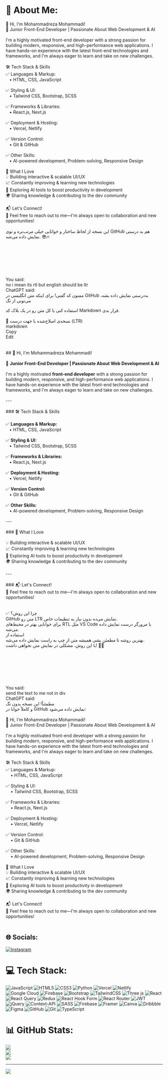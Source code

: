 # 💫 About Me:
👋 Hi, I'm Mohammadreza Mohammadi!<br>🚀 Junior Front-End Developer | Passionate About Web Development & AI<br><br>I'm a highly motivated front-end developer with a strong passion for building modern, responsive, and high-performance web applications. I have hands-on experience with the latest front-end technologies and frameworks, and I'm always eager to learn and take on new challenges.<br><br>🛠️ Tech Stack & Skills<br>✅ Languages & Markup:<br>   • HTML, CSS, JavaScript<br><br>✅ Styling & UI:<br>   • Tailwind CSS, Bootstrap, SCSS<br><br>✅ Frameworks & Libraries:<br>   • React.js, Next.js<br><br>✅ Deployment & Hosting:<br>   • Vercel, Netlify<br><br>✅ Version Control:<br>   • Git & GitHub<br><br>✅ Other Skills:<br>   • AI-powered development, Problem-solving, Responsive Design<br><br>🎯 What I Love<br>💡 Building interactive & scalable UI/UX<br>📈 Constantly improving & learning new technologies<br>🧠 Exploring AI tools to boost productivity in development<br>🌍 Sharing knowledge & contributing to the dev community<br><br>📬 Let's Connect!<br>📩 Feel free to reach out to me—I'm always open to collaboration and new opportunities!<br><br>این نسخه از لحاظ ساختار و خوانایی خیلی مرتب‌تره و توی GitHub هم به درستی نمایش داده می‌شه. 😎🔥<br><br><br><br><br><br><br><br>You said:<br>no i mean its rtl but english should be ltr<br>ChatGPT said:<br>ممنون که گفتی! برای اینکه متن انگلیسی در GitHub به‌درستی نمایش داده بشه، می‌تونی از تگ <div dir="ltr"> استفاده کنی یا کل متن رو در یک بلاک کد Markdown قرار بدی.<br><br>📌 نسخه‌ی اصلاح‌شده با جهت درست (LTR)<br>markdown<br>Copy<br>Edit<br><div dir="ltr"><br><br>## 👋 Hi, I'm Mohammadreza Mohammadi!  <br><br>🚀 **Junior Front-End Developer | Passionate About Web Development & AI**  <br><br>I'm a highly motivated **front-end developer** with a strong passion for building modern, responsive, and high-performance web applications. I have hands-on experience with the latest front-end technologies and frameworks, and I'm always eager to learn and take on new challenges.  <br><br>---<br><br>### 🛠️ Tech Stack & Skills  <br><br>✅ **Languages & Markup:**  <br>&nbsp;&nbsp;&nbsp;• HTML, CSS, JavaScript  <br><br>✅ **Styling & UI:**  <br>&nbsp;&nbsp;&nbsp;• Tailwind CSS, Bootstrap, SCSS  <br><br>✅ **Frameworks & Libraries:**  <br>&nbsp;&nbsp;&nbsp;• React.js, Next.js  <br><br>✅ **Deployment & Hosting:**  <br>&nbsp;&nbsp;&nbsp;• Vercel, Netlify  <br><br>✅ **Version Control:**  <br>&nbsp;&nbsp;&nbsp;• Git & GitHub  <br><br>✅ **Other Skills:**  <br>&nbsp;&nbsp;&nbsp;• AI-powered development, Problem-solving, Responsive Design  <br><br>---<br><br>### 🎯 What I Love  <br><br>💡 Building interactive & scalable UI/UX  <br>📈 Constantly improving & learning new technologies  <br>🧠 Exploring AI tools to boost productivity in development  <br>🌍 Sharing knowledge & contributing to the dev community  <br><br>---<br><br>### 📬 Let's Connect!  <br>📩 Feel free to reach out to me—I'm always open to collaboration and new opportunities!  <br><br></div><br>✅ چرا این روش؟<br>GitHub متن رو LTR نمایش می‌ده بدون نیاز به تنظیمات خاص.<br>برای خوانایی بهتر در محیط‌های RTL مثل VS Code یا مرورگر درست نمایش داده می‌شه.<br>استفاده از <div dir="ltr"> بهترین روشه تا مطمئن بشی همیشه متن از چپ به راست نمایش داده می‌شه.<br>با این روش، مشکلی در نمایش متن نخواهی داشت! 🚀🔥<br><br><br><br><br><br><br><br>You said:<br>send the text to me not in div<br>ChatGPT said:<br>مطمئناً! این نسخه بدون تگ <div> و کاملاً خوانا در GitHub نمایش داده می‌شود:<br><br>👋 Hi, I'm Mohammadreza Mohammadi!<br>🚀 Junior Front-End Developer | Passionate About Web Development & AI<br><br>I'm a highly motivated front-end developer with a strong passion for building modern, responsive, and high-performance web applications. I have hands-on experience with the latest front-end technologies and frameworks, and I'm always eager to learn and take on new challenges.<br><br>🛠️ Tech Stack & Skills<br>✅ Languages & Markup:<br>    • HTML, CSS, JavaScript<br><br>✅ Styling & UI:<br>    • Tailwind CSS, Bootstrap, SCSS<br><br>✅ Frameworks & Libraries:<br>    • React.js, Next.js<br><br>✅ Deployment & Hosting:<br>    • Vercel, Netlify<br><br>✅ Version Control:<br>    • Git & GitHub<br><br>✅ Other Skills:<br>    • AI-powered development, Problem-solving, Responsive Design<br><br>🎯 What I Love<br>💡 Building interactive & scalable UI/UX<br>📈 Constantly improving & learning new technologies<br>🧠 Exploring AI tools to boost productivity in development<br>🌍 Sharing knowledge & contributing to the dev community<br><br>📬 Let's Connect!<br>📩 Feel free to reach out to me—I'm always open to collaboration and new opportunities!<br><br>


## 🌐 Socials:
[![Instagram](https://img.shields.io/badge/Instagram-%23E4405F.svg?logo=Instagram&logoColor=white)](https://instagram.com/Mohammadreza.codes) 

# 💻 Tech Stack:
![JavaScript](https://img.shields.io/badge/javascript-%23323330.svg?style=for-the-badge&logo=javascript&logoColor=%23F7DF1E) ![HTML5](https://img.shields.io/badge/html5-%23E34F26.svg?style=for-the-badge&logo=html5&logoColor=white) ![CSS3](https://img.shields.io/badge/css3-%231572B6.svg?style=for-the-badge&logo=css3&logoColor=white) ![Python](https://img.shields.io/badge/python-3670A0?style=for-the-badge&logo=python&logoColor=ffdd54) ![Vercel](https://img.shields.io/badge/vercel-%23000000.svg?style=for-the-badge&logo=vercel&logoColor=white) ![Netlify](https://img.shields.io/badge/netlify-%23000000.svg?style=for-the-badge&logo=netlify&logoColor=#00C7B7) ![Google Cloud](https://img.shields.io/badge/GoogleCloud-%234285F4.svg?style=for-the-badge&logo=google-cloud&logoColor=white) ![Firebase](https://img.shields.io/badge/firebase-%23039BE5.svg?style=for-the-badge&logo=firebase) ![Bootstrap](https://img.shields.io/badge/bootstrap-%238511FA.svg?style=for-the-badge&logo=bootstrap&logoColor=white) ![TailwindCSS](https://img.shields.io/badge/tailwindcss-%2338B2AC.svg?style=for-the-badge&logo=tailwind-css&logoColor=white) ![Three js](https://img.shields.io/badge/threejs-black?style=for-the-badge&logo=three.js&logoColor=white) ![React](https://img.shields.io/badge/react-%2320232a.svg?style=for-the-badge&logo=react&logoColor=%2361DAFB) ![React Query](https://img.shields.io/badge/-React%20Query-FF4154?style=for-the-badge&logo=react%20query&logoColor=white) ![Redux](https://img.shields.io/badge/redux-%23593d88.svg?style=for-the-badge&logo=redux&logoColor=white) ![React Hook Form](https://img.shields.io/badge/React%20Hook%20Form-%23EC5990.svg?style=for-the-badge&logo=reacthookform&logoColor=white) ![React Router](https://img.shields.io/badge/React_Router-CA4245?style=for-the-badge&logo=react-router&logoColor=white) ![JWT](https://img.shields.io/badge/JWT-black?style=for-the-badge&logo=JSON%20web%20tokens) ![jQuery](https://img.shields.io/badge/jquery-%230769AD.svg?style=for-the-badge&logo=jquery&logoColor=white) ![Context-API](https://img.shields.io/badge/Context--Api-000000?style=for-the-badge&logo=react) ![SASS](https://img.shields.io/badge/SASS-hotpink.svg?style=for-the-badge&logo=SASS&logoColor=white) ![Firebase](https://img.shields.io/badge/firebase-a08021?style=for-the-badge&logo=firebase&logoColor=ffcd34) ![Framer](https://img.shields.io/badge/Framer-black?style=for-the-badge&logo=framer&logoColor=blue) ![Canva](https://img.shields.io/badge/Canva-%2300C4CC.svg?style=for-the-badge&logo=Canva&logoColor=white) ![Dribbble](https://img.shields.io/badge/Dribbble-EA4C89?style=for-the-badge&logo=dribbble&logoColor=white) ![Figma](https://img.shields.io/badge/figma-%23F24E1E.svg?style=for-the-badge&logo=figma&logoColor=white) ![GitHub](https://img.shields.io/badge/github-%23121011.svg?style=for-the-badge&logo=github&logoColor=white) ![Git](https://img.shields.io/badge/git-%23F05033.svg?style=for-the-badge&logo=git&logoColor=white) ![TypeScript](https://img.shields.io/badge/typescript-%23007ACC.svg?style=for-the-badge&logo=typescript&logoColor=white)
# 📊 GitHub Stats:
![](https://github-readme-stats.vercel.app/api?username=lMohammadrezal&theme=dark&hide_border=false&include_all_commits=false&count_private=false)<br/>
![](https://github-readme-streak-stats.herokuapp.com/?user=lMohammadrezal&theme=dark&hide_border=false)<br/>
![](https://github-readme-stats.vercel.app/api/top-langs/?username=lMohammadrezal&theme=dark&hide_border=false&include_all_commits=false&count_private=false&layout=compact)

---
[![](https://visitcount.itsvg.in/api?id=lMohammadrezal&icon=0&color=0)](https://visitcount.itsvg.in)

<!-- Proudly created with GPRM ( https://gprm.itsvg.in ) -->

